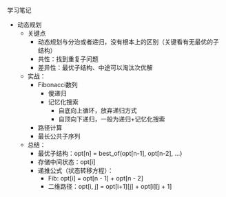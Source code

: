 学习笔记

* 动态规划
	* 关键点
		* 动态规划与分治或者递归，没有根本上的区别（关键看有无最优的子结构）
		* 共性：找到重复子问题
		* 差异性：最优子结构、中途可以淘汰次优解
	* 实战：
		* Fibonacci数列
			* 傻递归
			* 记忆化搜索
				* 自底向上循环，放弃递归方式
				* 自顶向下递归，一般为递归+记忆化搜索
		* 路径计算
		* 最长公共子序列
	* 总结：
		* 最优子结构：opt[n] = best_of(opt[n-1], opt[n-2], ...)
		* 存储中间状态：opt[i]
		* 递推公式（状态转移方程）：
			* Fib: opt[i] = opt[n - 1] + opt[n - 2]
			* 二维路径：opt[i, j] = opt[i+1][j] + opt[i][j + 1]